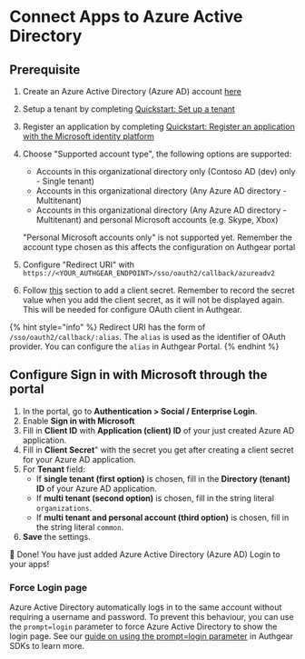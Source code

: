 # Connect Apps to Azure Active Directory

## Prerequisite

1. Create an Azure Active Directory (Azure AD) account [here](https://azure.microsoft.com/free)
2. Setup a tenant by completing [Quickstart: Set up a tenant](https://docs.microsoft.com/en-us/azure/active-directory/develop/quickstart-create-new-tenant)
3. Register an application by completing [Quickstart: Register an application with the Microsoft identity platform](https://docs.microsoft.com/en-us/azure/active-directory/develop/quickstart-register-app)
4.  Choose "Supported account type", the following options are supported:

    * Accounts in this organizational directory only (Contoso AD (dev) only - Single tenant)
    * Accounts in this organizational directory (Any Azure AD directory - Multitenant)
    * Accounts in this organizational directory (Any Azure AD directory - Multitenant) and personal Microsoft accounts (e.g. Skype, Xbox)

    "Personal Microsoft accounts only" is not supported yet. Remember the account type chosen as this affects the configuration on Authgear portal
5. Configure "Redirect URI" with `https://<YOUR_AUTHGEAR_ENDPOINT>/sso/oauth2/callback/azureadv2`
6. Follow [this](https://docs.microsoft.com/en-us/azure/active-directory/develop/quickstart-register-app#add-a-client-secret) section to add a client secret. Remember to record the secret value when you add the client secret, as it will not be displayed again. This will be needed for configure OAuth client in Authgear.

{% hint style="info" %}
Redirect URI has the form of `/sso/oauth2/callback/:alias`. The `alias` is used as the identifier of OAuth provider. You can configure the `alias` in Authgear Portal.
{% endhint %}

## Configure Sign in with Microsoft through the portal

1. In the portal, go to **Authentication > Social / Enterprise Login**.
2. Enable **Sign in with Microsoft**
3. Fill in **Client ID** with **Application (client) ID** of your just created Azure AD application.
4. Fill in **Client Secret**" with the secret you get after creating a client secret for your Azure AD application.
5. For **Tenant** field:
   * If **single tenant (first option)** is chosen, fill in the **Directory (tenant) ID** of your Azure AD application.
   * If **multi tenant (second option)** is chosen, fill in the string literal `organizations`.
   * If **multi tenant and personal account (third option)** is chosen, fill in the string literal `common`.
6. **Save** the settings.

🎉 Done! You have just added Azure Active Directory (Azure AD) Login to your apps!

### Force Login page

Azure Active Directory automatically logs in to the same account without requiring a username and password. To prevent this behaviour, you can use the `prompt=login` parameter to force Azure Active Directory to show the login page. See our [guide on using the prompt=login parameter](../force-social-enterprise-login-providers-to-show-login-screen.md) in Authgear SDKs to learn more.
